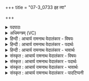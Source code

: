 +++
title = "07-3_0733 इह त्वा"

+++
<details><summary>पदपाठः</summary>

इह꣢। त्वा꣣। गो꣡प꣢꣯रीणसम्। गो। प꣣रीणसम्। महे꣣। म꣣न्दन्तु। रा꣡ध꣢꣯से। स꣡रः꣢꣯। गौ꣣रः꣢। य꣡था꣢꣯। पि꣢ब। ७३३।
</details>

<details><summary>अधिमन्त्रम् (VC)</summary>

- इन्द्रः
- त्रिशोकः काण्वः
- गायत्री
- षड्जः
</details>

<details><summary>हिन्दी : आचार्य रामनाथ वेदालंकार - विषयः</summary>

अगले मन्त्र में पुनः अन्तरात्मा को उद्बोधन है।
</details>

<details><summary>हिन्दी : आचार्य रामनाथ वेदालंकार - पदार्थः</summary>

पदार्थान्वयभाषाः -  हे मेरे अन्तरात्मन् ! (इह) इस शरीर में (गोपरीणसम्) मन, बुद्धि, प्राण, इन्द्रियाँ आदि बहुत सी गौएँ जिसके पास हैं, ऐसे (त्वा) तुझे, हमारी उद्बोधक वाणियाँ (महे राधसे) महान् ऐश्वर्य के लिए (मन्दन्तु) उत्साहित करें। (गौरः) गौर मृग प्यास से व्याकुल होकर (यथा) जैसे उत्कण्ठा के साथ (सरः) जल को पीता है, वैसे ही तू (सरः) वेदवाणी के रस, ज्ञान-रस, कर्म-रस और ब्रह्मानन्द के रस को (पिब) पी ॥३॥ इस मन्त्र में श्लिष्टोपमालङ्कार है ॥३॥
</details>

<details><summary>हिन्दी : आचार्य रामनाथ वेदालंकार - भावार्थः</summary>

भावार्थभाषाः -  मनुष्य अपने अन्तरात्मा को उद्बोधन देकर अपनी महत्वाकांक्षा के अनुरूप सब लौकिक और दिव्य सम्पदाओं को प्राप्त कर सकते हैं ॥३॥
</details>

<details><summary>संस्कृत : आचार्य रामनाथ वेदालंकार - विषयः</summary>

अथ पुनरप्यन्तरात्मानमुद्बोधयति।
</details>

<details><summary>संस्कृत : आचार्य रामनाथ वेदालंकार - पदार्थः</summary>

पदार्थान्वयभाषाः -  हे मदीय अन्तरात्मन् ! (इह) अस्मिन् देहे (गोपरीणसम्) गावः मनोबुद्धिप्राणेन्द्रियादिरूपाः परीणसा बह्वयो यस्य तादृशम्। [परीणसा इति बहुनाम। निघं० ३।१।] (त्वा) त्वाम्, अस्मदीया उद्बोधनवाचः (महे राधसे) महते ऐश्वर्याय, (महदैश्वर्यं) प्राप्तुमित्यर्थः (मन्दन्तु) उत्साहयन्तु। [मदि स्तुतिमोदमदस्वप्नकान्तिगतिषु भ्वादिः परस्मैपदं छान्दसम्।] (गौरः) गौरमृगः, पिपासाक्रान्तो (यथा) यद्वत् उत्कण्ठया (सरः) उदकं पिबति, तथैव त्वम् (सरः२) वेदवाग्रसं ज्ञानरसं कर्मरसं ब्रह्मानन्दरसं च (पिब) आस्वादय। [सरः इति वाङ्नाम उदकनाम च। निघं० १।११।, १।१२] ॥३॥ अत्र श्लिष्टोपमालङ्कारः ॥३॥
</details>

<details><summary>संस्कृत : आचार्य रामनाथ वेदालंकार - भावार्थः</summary>

भावार्थभाषाः -  मनुष्यैरात्मानमुद्बोध्य स्वमहत्त्वाकाङ्क्षानुरूपं सर्वा लौकिक्यो दिव्याश्च सम्पदः प्राप्तुं शक्यन्ते ॥३॥
</details>

<details><summary>संस्कृत : आचार्य रामनाथ वेदालंकार - पादटिप्पनी</summary>

टिप्पणी:   १. ऋ० ८।४५।२४, अथ० २०।२२।३, उभयत्र ‘गोप॑रीणसा’ इति पाठः। २. ‘सरन्ति जानन्ति येन तत् सरो ज्ञानम्’ इति य० २।२० भाष्ये, ‘सरो वेदादिशास्त्रविज्ञानम्’ इति च य० ९।२७ भाष्ये द०।
</details>